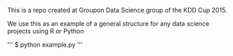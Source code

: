 This is a repo created at Groupon Data Science group of the KDD Cup 2015.

We use this as an example of a general structure for any data science projects using R or Python

'''
$ python example.py <args>
'''
